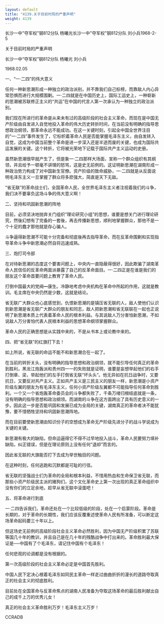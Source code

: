 ```yaml
---
layout: default
title: "4139.关于目前时局的严重声明"
weight: 4139
---
```


长沙一中"夺军权"钢812分队 杨曦光长沙一中"夺军权"钢812分队 刘小兵1968-2-5

关于目前时局的严重声明

长沙一中“夺军权”钢812分队  杨曦光  刘小兵

1968.02.05

一、“一·二四”的伟大意义

任何一种新思潮形成一种独立的政治派别，并不靠我们自己标榜，而靠敌人内心异常恐惧而进行大规模围剿。一·二四就是在中国历史上，国际工运史上，一种崭新的思潮被苏联修正主义的“共运”在中国的代言人第一次承认为一种独立的政治派别。

我们现在所进行的革命是从来未有过的高级阶段的社会主义革命，而现在是中国无产阶级由自发进入自觉地投入革命的伟大历史转折时间，在当前没有明确的指导思想政治纲领，那革命永远不能成功。在这一关键时刻，引起全中国全世界注目的“一·二四”事件发生了，它标帜着革命人民是否能掌握毛泽东主义，由自发转入自觉，这成为中国当前整个革命是进一步深入还是半途而废的关键，也成为国际共运发展的关键。这个转折，它将被光荣地下记载于国际共产主义运动的史册。

虽然新思潮很早就产生了，但是象一·二四那样大场面，宣称一个群众组织有其纲领，并且给予一顿毫不讲理的怒骂，这是史无前例的。这证明新思潮在湖南形成一种政治势力构成了对中国新生官僚。资产阶级的致命威胁，一·二四就是从反面说明毛泽东主义一旦掌握了群众将多麽强大，简直是天下无敌。

“省无联”的革命战士们，全国革命人民，全世界毛泽东主义者注视着我们的斗争，我们决不要辜负这场斗争的伟大意义啊！

二、坚持和巩固新思潮的阵地

目前，必须坚决地抛弃关门组织“理论研究小组”的思想，谁要是想关门进行理论研究，然後幻想有了完备的一套後，再去传播新思想，顺利地掌握群众，那他不是一个十足的蠢才那他就是存心骗人。

斗争逼得新思潮不可能十分完备和彻底後再去指导革命，而在反革命围剿和实现指导革命斗争中新思潮必然自将迅速成熟。

三、炮打司令部

在对待新思潮的态度这个要害问题上，中央内一直隐蔽得很好，因此欺骗了湖南革命人民信任的反革命两面派暴露了自己的反革命面目。一·二四正是在谁是我们的朋友这个革命首要问题上教育了革命人民。

打倒中国最大的党阀━康生。冷静地考虑中央机构在革命中所起的作用，这就是教训。毛主席在中央仍然是少数，这就是结论。

省无联广大群众也心底感觉到，仇恨新思潮的是镇压省无联的人，敌人使他们认识到新思潮是省无联广大群众的朋友和同志，敌人把新思潮和省无联联在一起也正说明了新思潮本质上代表着革命人民的根本利益。与其说敌人万分害怕新思潮，不如说敌人万分害怕代表人民根本利益的思想革命纲领掌握群众。

革命人民的正确思想是从实践中来的，不是从书本上或论教中来的。

四、把“省无联”的红旗打下去！

如上所说，省无联的命运不能不和新思潮合在一起了。

在当前的转折关头，没有明确的指导思想和政治纲领，就不能引导任何真正的革命到胜利，黑龙江炮轰派和贵州四一一的失败就是证明，谁要是妄想举起他们的右手打倒章、梁，举起他们的左手打倒省无联“坏头头”。他无异如在抗日战争时，又要抗日，又要反对共产主义。正如共产主义是三民主义的朋友一样，新思潮是小资产阶级左翼的朋友为有毛泽东主义，任何小资产阶级左翼都不可能指导任何革命到胜利。一个又一个省炮轰革命委员会的斗争都失败了，千条万绪归根结底就是一条，没有明确的指导思想和政治纲领。而湖南的斗争在这方面跨出了具有历史意义的一步。因此这一步是否能巩固和发展已成为全局的关键，湖南真正的革命者决不能犹豫，要不惜牺牲坚持和巩固新思潮阵地。

而在目前要使新思潮由知识份子的空想成为革命无产阶级先进分子的战斗学说成为关键的关键。

新思潮有极大的缺陷，但命运逼得它不得不过早地投入战斗，革命人民要努力填补缺陷，纠正错误，但是在理论原则上没有任何“退却”而言的。

因此省无联的大旗能否打下去成为举世触目的问题。

在这种时刻，任何逃跑和沉默都是可耻的行径。

省无联的坚强战士们为革命的全局和根本利益，不惜用热血和生命保卫省无联，而那些小资产阶级民主派的猪狗们，这个文化革命史上第一次出现的真正革命组织中没有你们的立足余地，趁早从省无联中滚蛋吧！

五、将革命进行到底

一·二四告诉我们，革命还处在一个比较低级的阶段，处在一个启蒙阶段。革命是长期的，对于革命的长期性，我们应该反覆重述使革命人民有所准备，可以断定这场革命起码要三十年以上。

但这场史无前例的高级阶段社会主义革命必然胜利，因为中国无产阶级积累了苏联等国几十年的教训，并且自己是在几十年的残酷战争中打出来的。革命胜利最大保证是──中国有了个毛泽东，请记住中国有个毛泽东！

任何悲观的论调都是没有根据的。

第一次高级阶段的社会主义革命必定是中国首先胜利。

中国人民下定决心根着毛泽东如同民主革命一样走过曲曲折折的漫长的道路夺取真正的社会主义的彻底胜利。

目前处在全国革命与反革命焦点的湖南人民准备为夺取这场革命的最后胜利献出自己的成千上万的优秀儿女！

真正的社会主义革命胜利万岁！毛泽东主义万岁！

CCRADB

